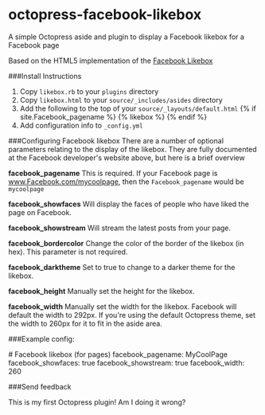 octopress-facebook-likebox
==========================

A simple Octopress aside and plugin to display a Facebook likebox for a Facebook page

Based on the HTML5 implementation of the [Facebook Likebox](http://developers.Facebook.com/docs/reference/plugins/like-box/)

###Install Instructions
1. Copy `likebox.rb` to your `plugins` directory
2. Copy `likebox.html` to your `source/_includes/asides` directory
3. Add the following to the top of your `source/_layouts/default.html`
  {% if site.Facebook_pagename %}
    {% likebox %}
  {% endif %}
4. Add configuration info to `_config.yml`

###Configuring Facebook likebox
There are a number of optional parameters relating to the display of the likebox. They are fully documented at the Facebook developer's website above, but here is a brief overview

**facebook_pagename**
This is required. If your Facebook page is www.Facebook.com/mycoolpage, then the `Facebook_pagename` would be `mycoolpage`

**facebook_showfaces**
Will display the faces of people who have liked the page on Facebook. 

**facebook_showstream**
Will stream the latest posts from your page.

**facebook_bordercolor**
Change the color of the border of the likebox (in hex). This parameter is not required.

**facebook_darktheme**
Set to true to change to a darker theme for the likebox.

**facebook_height**
Manually set the height for the likebox.

**facebook_width**
Manually set the width for the likebox. Facebook will default the width to 292px. If you're using the default Octopress theme, set the width to 260px for it to fit in the aside area.

###Example config:

 \# Facebook likebox (for pages)
  facebook_pagename: MyCoolPage
  facebook_showfaces: true
  facebook_showstream: true
  facebook_width: 260

###Send feedback

This is my first Octopress plugin! Am I doing it wrong?
